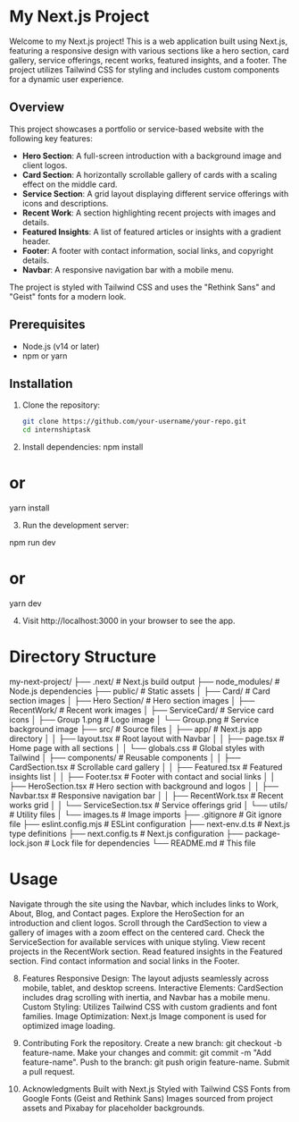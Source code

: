 # My Next.js Project

Welcome to my Next.js project! This is a web application built using Next.js, featuring a responsive design with various sections like a hero section, card gallery, service offerings, recent works, featured insights, and a footer. The project utilizes Tailwind CSS for styling and includes custom components for a dynamic user experience.

## Overview

This project showcases a portfolio or service-based website with the following key features:

- **Hero Section**: A full-screen introduction with a background image and client logos.
- **Card Section**: A horizontally scrollable gallery of cards with a scaling effect on the middle card.
- **Service Section**: A grid layout displaying different service offerings with icons and descriptions.
- **Recent Work**: A section highlighting recent projects with images and details.
- **Featured Insights**: A list of featured articles or insights with a gradient header.
- **Footer**: A footer with contact information, social links, and copyright details.
- **Navbar**: A responsive navigation bar with a mobile menu.

The project is styled with Tailwind CSS and uses the "Rethink Sans" and "Geist" fonts for a modern look.

## Prerequisites

- Node.js (v14 or later)
- npm or yarn

## Installation

1. Clone the repository:
   ```bash
   git clone https://github.com/your-username/your-repo.git
   cd internshiptask

2. Install dependencies:
npm install
# or
yarn install


3. Run the development server:

npm run dev
# or
yarn dev


4. Visit http://localhost:3000 in your browser to see the app.

# Directory Structure

my-next-project/
├── .next/              # Next.js build output
├── node_modules/       # Node.js dependencies
├── public/             # Static assets
│   ├── Card/           # Card section images
│   ├── Hero Section/   # Hero section images
│   ├── RecentWork/     # Recent work images
│   ├── ServiceCard/    # Service card icons
│   ├── Group 1.png     # Logo image
│   └── Group.png       # Service background image
├── src/                # Source files
│   ├── app/            # Next.js app directory
│   │   ├── layout.tsx  # Root layout with Navbar
│   │   ├── page.tsx    # Home page with all sections
│   │   └── globals.css # Global styles with Tailwind
│   ├── components/     # Reusable components
│   │   ├── CardSection.tsx  # Scrollable card gallery
│   │   ├── Featured.tsx     # Featured insights list
│   │   ├── Footer.tsx       # Footer with contact and social links
│   │   ├── HeroSection.tsx  # Hero section with background and logos
│   │   ├── Navbar.tsx       # Responsive navigation bar
│   │   ├── RecentWork.tsx   # Recent works grid
│   │   └── ServiceSection.tsx # Service offerings grid
│   └── utils/           # Utility files
│       └── images.ts    # Image imports
├── .gitignore           # Git ignore file
├── eslint.config.mjs    # ESLint configuration
├── next-env.d.ts        # Next.js type definitions
├── next.config.ts       # Next.js configuration
├── package-lock.json    # Lock file for dependencies
└── README.md            # This file




# Usage
Navigate through the site using the Navbar, which includes links to Work, About, Blog, and Contact pages.
Explore the HeroSection for an introduction and client logos.
Scroll through the CardSection to view a gallery of images with a zoom effect on the centered card.
Check the ServiceSection for available services with unique styling.
View recent projects in the RecentWork section.
Read featured insights in the Featured section.
Find contact information and social links in the Footer.




8. Features
Responsive Design: The layout adjusts seamlessly across mobile, tablet, and desktop screens.
Interactive Elements: CardSection includes drag scrolling with inertia, and Navbar has a mobile menu.
Custom Styling: Utilizes Tailwind CSS with custom gradients and font families.
Image Optimization: Next.js Image component is used for optimized image loading.



8. Contributing
Fork the repository.
Create a new branch: git checkout -b feature-name.
Make your changes and commit: git commit -m "Add feature-name".
Push to the branch: git push origin feature-name.
Submit a pull request.


9. Acknowledgments
Built with Next.js
Styled with Tailwind CSS
Fonts from Google Fonts (Geist and Rethink Sans)
Images sourced from project assets and Pixabay for placeholder backgrounds.
